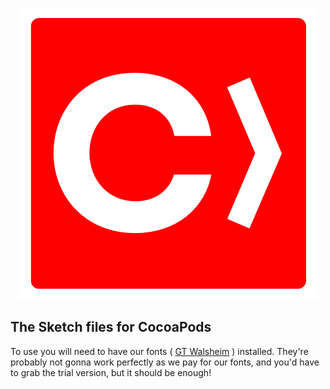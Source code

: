 
<p align="center">
  <img src="https://raw.githubusercontent.com/CocoaPods/Design/master/assets/logo.png" />
</p>


## The Sketch files for CocoaPods

To use you will need to have our fonts ( [GT Walsheim](http://grillitype.com/typefaces/gt-walsheim) ) installed. They're probably not gonna work perfectly as we pay for our fonts, and you'd have to grab the trial version, but it should be enough!
